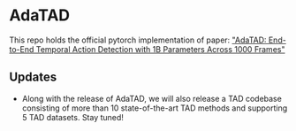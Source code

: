 # AdaTAD
This repo holds the official pytorch implementation of paper: ["AdaTAD: End-to-End Temporal Action Detection with 1B Parameters Across 1000 Frames"](https://arxiv.org/abs/2311.17241)

## Updates
- Along with the release of AdaTAD, we will also release a TAD codebase consisting of more than 10 state-of-the-art TAD methods and supporting 5 TAD datasets. Stay tuned!
